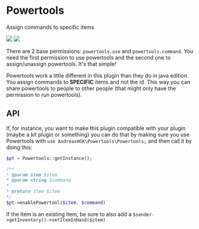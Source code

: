# Powertools
Assign commands to specific items

[![](https://poggit.pmmp.io/shield.state/Powertools)](https://poggit.pmmp.io/p/Powertools)
[![](https://poggit.pmmp.io/shield.api/Powertools)](https://poggit.pmmp.io/p/Powertools)

There are 2 base permissions: `powertools.use` and `powertools.command`.
You need the first permission to use powertools and the second one to assign/unassign powertools. It's that simple!

Powertools work a little different in this plugin than they do in java edition. You assign commands to **SPECIFIC** items and not the id. This way you can share powertools to people to other people (that might only have the permission to run powertools).

## API
If, for instance, you want to make this plugin compatible with your plugin (maybe a kit plugin or something) you can do that by making sure you use Powertools with `use AndreasHGK\Powertools\Powertools;` and then call it by doing this:

```php
$pt = Powertools::getInstance();

/**
* @param item $item
* @param string $command
*
* @return item $item
*/
$pt->enablePowertool($item, $command)
```

If the item is an existing item, be sure to also add a `$sender->getInventory()->setItemInHand($item)`
